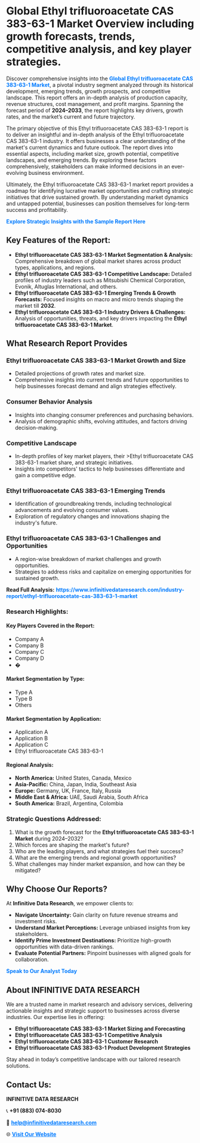 <h1>Global Ethyl trifluoroacetate CAS 383-63-1 Market Overview including growth forecasts, trends, competitive analysis, and key player strategies.</h1>
<p>
Discover comprehensive insights into the 
<a href="https://www.infinitivedataresearch.com/industry-report/ethyl-trifluoroacetate-cas-383-63-1-market" rel="dofollow" style="color: #007BFF; text-decoration: none;"><strong>Global Ethyl trifluoroacetate CAS 383-63-1 Market</strong></a>, a pivotal industry segment analyzed through its historical development, emerging trends, growth prospects, and competitive landscape. This report offers an in-depth analysis of production capacity, revenue structures, cost management, and profit margins. Spanning the forecast period of <strong>2024–2033</strong>, the report highlights key drivers, growth rates, and the market’s current and future trajectory.
</p>
<p>
The primary objective of this Ethyl trifluoroacetate CAS 383-63-1 report is to deliver an insightful and in-depth analysis of the Ethyl trifluoroacetate CAS 383-63-1 industry. It offers businesses a clear understanding of the market's current dynamics and future outlook. The report dives into essential aspects, including market size, growth potential, competitive landscapes, and emerging trends. By exploring these factors comprehensively, stakeholders can make informed decisions in an ever-evolving business environment.
</p>
<p>
Ultimately, the Ethyl trifluoroacetate CAS 383-63-1 market report provides a roadmap for identifying lucrative market opportunities and crafting strategic initiatives that drive sustained growth. By understanding market dynamics and untapped potential, businesses can position themselves for long-term success and profitability.
</p>
<p>
<a href="https://www.infinitivedataresearch.com/request-sample/reportId=107371" style="color: #007BFF; text-decoration: none;"><strong>Explore Strategic Insights with the Sample Report Here</strong></a>
</p>

<h2>Key Features of the Report:</h2>
<ul>
<li><strong>Ethyl trifluoroacetate CAS 383-63-1 Market Segmentation & Analysis:</strong> Comprehensive breakdown of global market shares across product types, applications, and regions.</li>
<li><strong>Ethyl trifluoroacetate CAS 383-63-1 Competitive Landscape:</strong> Detailed profiles of industry leaders such as Mitsubishi Chemical Corporation, Evonik, Altuglas International, and others.</li>
<li><strong>Ethyl trifluoroacetate CAS 383-63-1 Emerging Trends & Growth Forecasts:</strong> Focused insights on macro and micro trends shaping the market till <strong>2032</strong>.</li>
<li><strong>Ethyl trifluoroacetate CAS 383-63-1 Industry Drivers & Challenges:</strong> Analysis of opportunities, threats, and key drivers impacting the <strong>Ethyl trifluoroacetate CAS 383-63-1 Market</strong>.</li>
</ul>

<h2>What Research Report Provides</h2>
<h3>Ethyl trifluoroacetate CAS 383-63-1 Market Growth and Size</h3>
<ul>
<li>Detailed projections of growth rates and market size.</li>
<li>Comprehensive insights into current trends and future opportunities to help businesses forecast demand and align strategies effectively.</li>
</ul>

<h3>Consumer Behavior Analysis</h3>
<ul>
<li>Insights into changing consumer preferences and purchasing behaviors.</li>
<li>Analysis of demographic shifts, evolving attitudes, and factors driving decision-making.</li>
</ul>

<h3>Competitive Landscape</h3>
<ul>
<li>In-depth profiles of key market players, their >Ethyl trifluoroacetate CAS 383-63-1 market share, and strategic initiatives.</li>
<li>Insights into competitors' tactics to help businesses differentiate and gain a competitive edge.</li>
</ul>

<h3>Ethyl trifluoroacetate CAS 383-63-1 Emerging Trends</h3>
<ul>
<li>Identification of groundbreaking trends, including technological advancements and evolving consumer values.</li>
<li>Exploration of regulatory changes and innovations shaping the industry's future.</li>
</ul>

<h3>Ethyl trifluoroacetate CAS 383-63-1 Challenges and Opportunities</h3>
<ul>
<li>A region-wise breakdown of market challenges and growth opportunities.</li>
<li>Strategies to address risks and capitalize on emerging opportunities for sustained growth.</li>
</ul>
<p><strong>Read Full Analysis:</strong> <a href="https://www.infinitivedataresearch.com/industry-report/ethyl-trifluoroacetate-cas-383-63-1-market" rel="dofollow" style="color: #007BFF; text-decoration: none;"><strong>https://www.infinitivedataresearch.com/industry-report/ethyl-trifluoroacetate-cas-383-63-1-market</strong></a></p>
<h3>Research Highlights:</h3>
<h4>Key Players Covered in the Report:</h4>
<ul><li>Company A</li><li>Company B</li><li>Company C</li><li>Company D</li><li>�</li></ul>
<h4>Market Segmentation by Type:</h4>
<ul><li>Type A</li><li>Type B</li><li>Others</li></ul>
<h4>Market Segmentation by Application:</h4>
<ul><li>Application A</li><li>Application B</li><li>Application C</li><li>Ethyl trifluoroacetate CAS 383-63-1</li></ul>

<h4>Regional Analysis:</h4>
<ul>
<li><strong>North America:</strong> United States, Canada, Mexico</li>
<li><strong>Asia-Pacific:</strong> China, Japan, India, Southeast Asia</li>
<li><strong>Europe:</strong> Germany, UK, France, Italy, Russia</li>
<li><strong>Middle East & Africa:</strong> UAE, Saudi Arabia, South Africa</li>
<li><strong>South America:</strong> Brazil, Argentina, Colombia</li>
</ul>

<h3>Strategic Questions Addressed:</h3>
<ol>
<li>What is the growth forecast for the <strong>Ethyl trifluoroacetate CAS 383-63-1 Market</strong> during 2024–2032?</li>
<li>Which forces are shaping the market's future?</li>
<li>Who are the leading players, and what strategies fuel their success?</li>
<li>What are the emerging trends and regional growth opportunities?</li>
<li>What challenges may hinder market expansion, and how can they be mitigated?</li>
</ol>

<h2>Why Choose Our Reports?</h2>
<p>At <strong>Infinitive Data Research</strong>, we empower clients to:</p>
<ul>
<li><strong>Navigate Uncertainty:</strong> Gain clarity on future revenue streams and investment risks.</li>
<li><strong>Understand Market Perceptions:</strong> Leverage unbiased insights from key stakeholders.</li>
<li><strong>Identify Prime Investment Destinations:</strong> Prioritize high-growth opportunities with data-driven rankings.</li>
<li><strong>Evaluate Potential Partners:</strong> Pinpoint businesses with aligned goals for collaboration.</li>
</ul>
<p><a href="https://www.infinitivedataresearch.com/industry-report/ethyl-trifluoroacetate-cas-383-63-1-market" rel="dofollow" style="color: #007BFF; text-decoration: none;"><strong>Speak to Our Analyst Today</strong></a></p>

<h2>About INFINITIVE DATA RESEARCH</h2>
<p>We are a trusted name in market research and advisory services, delivering actionable insights and strategic support to businesses across diverse industries. Our expertise lies in offering:</p>
<ul>
<li><strong>Ethyl trifluoroacetate CAS 383-63-1 Market Sizing and Forecasting</strong></li>
<li><strong>Ethyl trifluoroacetate CAS 383-63-1 Competitive Analysis</strong></li>
<li><strong>Ethyl trifluoroacetate CAS 383-63-1 Customer Research</strong></li>
<li><strong>Ethyl trifluoroacetate CAS 383-63-1 Product Development Strategies</strong></li>
</ul>
<p>Stay ahead in today’s competitive landscape with our tailored research solutions.</p>

<h2>Contact Us:</h2>
<p><strong>INFINITIVE DATA RESEARCH</strong></p>
<p>📞 <strong>+91 (883) 074-8030</strong></p>
<p>📧 <strong><a href="mailto:help@infinitivedataresearch.com" style="color: #007BFF;">help@infinitivedataresearch.com</a></strong></p>
<p>🌐 <strong><a href="https://www.infinitivedataresearch.com" rel="dofollow" style="color: #007BFF;">Visit Our Website</a></strong></p>